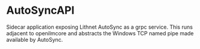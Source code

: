 # AutoSyncAPI
Sidecar application exposing Lithnet AutoSync as a grpc service. This runs adjacent to openilmcore and abstracts the Windows TCP named pipe made available by AutoSync.
